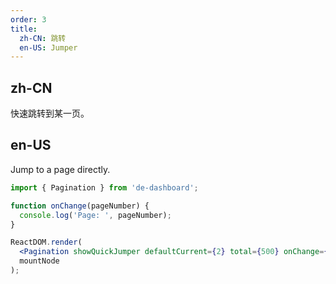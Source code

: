 ```yaml
---
order: 3
title:
  zh-CN: 跳转
  en-US: Jumper
---
```


## zh-CN

快速跳转到某一页。

## en-US

Jump to a page directly.

````jsx
import { Pagination } from 'de-dashboard';

function onChange(pageNumber) {
  console.log('Page: ', pageNumber);
}

ReactDOM.render(
  <Pagination showQuickJumper defaultCurrent={2} total={500} onChange={onChange} />,
  mountNode
);
````
